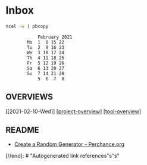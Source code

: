 # Inbox

```bash
ncal -w | pbcopy
```

```cal
            February 2021
        Mo  1  8 15 22
        Tu  2  9 16 23
        We  3 10 17 24
        Th  4 11 18 25
        Fr  5 12 19 26
        Sa  6 13 20 27
        Su  7 14 21 28
            5  6  7  8
```

## OVERVIEWS

[[2021-02-10-Wed]]
[[project-overview]]
[[tool-overview]]

## README

- [Create a Random Generator - Perchance.org](https://perchance.org/welcome)

[//begin]: # "Autogenerated link references for markdown compatibility"
[project-overview]: project-overview.md "Project Overview"
[tool-overview]: tool-overview.md "Tools Overview"
[//end]: # "Autogenerated link references"s"s"
